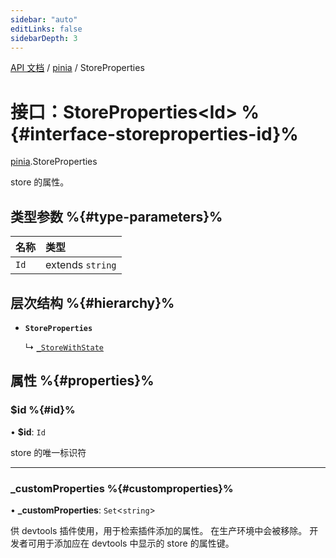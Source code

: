 ```yaml
---
sidebar: "auto"
editLinks: false
sidebarDepth: 3
---
```


[API 文档](../index.md) / [pinia](../modules/pinia.md) / StoreProperties

# 接口：StoreProperties<Id\> %{#interface-storeproperties-id}%

[pinia](../modules/pinia.md).StoreProperties

 store 的属性。

## 类型参数 %{#type-parameters}%

| 名称 | 类型 |
| :------ | :------ |
| `Id` | extends `string` |

## 层次结构 %{#hierarchy}%

- **`StoreProperties`**

  ↳ [`_StoreWithState`](pinia._StoreWithState.md)

## 属性 %{#properties}%

### $id %{#id}%

• **$id**: `Id`

store 的唯一标识符

___

### \_customProperties %{#customproperties}%

• **\_customProperties**: `Set`<`string`\>

供 devtools 插件使用，用于检索插件添加的属性。
在生产环境中会被移除。
开发者可用于添加应在 devtools 中显示的 store 的属性键。
